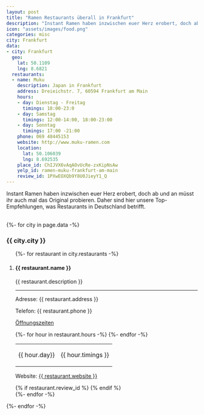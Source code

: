 ```yaml
---
layout: post
title: "Ramen Restaurants überall in Frankfurt"
description: "Instant Ramen haben inzwischen euer Herz erobert, doch ab und an müsst ihr auch mal das Original probieren. Daher sind hier unsere Top-Empfehlungen, was Restaurants in Frankfurt betrifft."
icon: "assets/images/food.png"
categories: misc
city: Frankfurt
data:
- city: Frankfurt
  geo:
    lat: 50.1109
    lng: 8.6821
  restaurants:
  - name: Muku
    description: Japan in Frankfurt
    address: Dreieichstr. 7, 60594 Frankfurt am Main
    hours:
    - day: Dienstag - Freitag
      timings: 18:00-23:0
    - day: Samstag
      timings: 12:00-14:00, 18:00-23:00
    - day: Sonntag
      timings: 17:00 -21:00
    phone: 069 48445153
    website: http://www.muku-ramen.com
    location:
      lat: 50.106039
      lng: 8.692535
    place_id: ChIJVX6vAqAOvUcRe-zxKipNsAw
    yelp_id: ramen-muku-frankfurt-am-main
    review_id: 1PXwEOXQb9Y8U0JieyY1_Q
---
```

<p class="post_subtitle">Instant Ramen haben inzwischen euer Herz erobert, doch ab und an müsst ihr auch mal das Original probieren. Daher sind hier unsere Top-Empfehlungen, was Restaurants in Deutschland betrifft.</p>
<br />
<div id="outer_container">
<div id="restaurants">
   {%- for city in page.data -%}
  <h3>{{ city.city }}</h3>
  <ol>
    {%- for restaurant in city.restaurants -%}
      <li>
        <div class="restaurant_entry">
        <h4>{{ restaurant.name }}</h4>
        <p class="restaurant_description">{{ restaurant.description }}</p>
        <hr />
        <p class="restaurant_address">Adresse: {{ restaurant.address }}</p>
        <p>Telefon: {{ restaurant.phone }}</p>
        <p class="restaurant_hours"><u>Öffnungszeiten</u></p>
        <table class="hours">
        {%- for hour in restaurant.hours -%}
          <tr><td><p>{{ hour.day}}</p></td><td><p>{{ hour.timings }}</p></td></tr>
        {%- endfor -%}
        </table>
        <p class="restaurant_web">Website: <a href="{{ restaurant.website }}">{{ restaurant.website }}</a></p>
        </div>
        {% if restaurant.review_id %}
        <span class="yelp-review" data-review-id="{{restaurant.review_id}}" data-hostname="www.yelp.de"></span>   
        {% endif %}   
     </li>
    {%- endfor -%}
  </ol>
  {%- endfor -%}
 </div>
</div>
